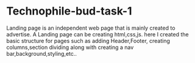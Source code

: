 # Technophile-bud-task-1

Landing page is an independent  web page that is mainly created to advertise. A Landing page can be creating html,css,js.
here I created the basic structure for pages such as adding Header,Footer, creating columns,section dividing along with creating a nav bar,background,styling,etc..
